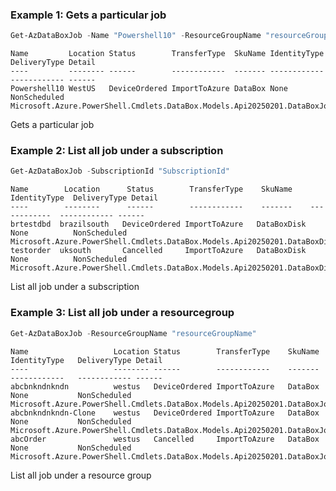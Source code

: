 ### Example 1: Gets a particular job 

```powershell
Get-AzDataBoxJob -Name "Powershell10" -ResourceGroupName "resourceGroupName"  -SubscriptionId "SubscriptionId"
```

```output
Name         Location Status        TransferType  SkuName IdentityType DeliveryType Detail
----         -------- ------        ------------  ------- ------------ ------------ ------
Powershell10 WestUS   DeviceOrdered ImportToAzure DataBox None         NonScheduled Microsoft.Azure.PowerShell.Cmdlets.DataBox.Models.Api20250201.DataBoxJobDetails
```

Gets a particular job 

### Example 2: List all job under a subscription 
```powershell
Get-AzDataBoxJob -SubscriptionId "SubscriptionId"
```

```output
Name        Location      Status        TransferType    SkuName    IdentityType  DeliveryType Detail
----        --------      ------        ------------    -------    ------------  ------------ ------
brtestdbd  brazilsouth   DeviceOrdered ImportToAzure   DataBoxDisk None          NonScheduled Microsoft.Azure.PowerShell.Cmdlets.DataBox.Models.Api20250201.DataBoxDiskJobDetails
testorder  uksouth       Cancelled     ImportToAzure   DataBoxDisk None          NonScheduled Microsoft.Azure.PowerShell.Cmdlets.DataBox.Models.Api20250201.DataBoxDiskJobDetails
```

 List all job under a subscription 

### Example 3: List all job under a resourcegroup 
```powershell
Get-AzDataBoxJob -ResourceGroupName "resourceGroupName"
```

```output
Name                   Location Status        TransferType    SkuName IdentityType   DeliveryType Detail
----                   -------- ------        ------------    ------- ------------   ------------ ------
abcbnkndnkndn          westus   DeviceOrdered ImportToAzure   DataBox None           NonScheduled Microsoft.Azure.PowerShell.Cmdlets.DataBox.Models.Api20250201.DataBoxJobDetails
abcbnkndnkndn-Clone    westus   DeviceOrdered ImportToAzure   DataBox None           NonScheduled Microsoft.Azure.PowerShell.Cmdlets.DataBox.Models.Api20250201.DataBoxJobDetails
abcOrder               westus   Cancelled     ImportToAzure   DataBox None           NonScheduled Microsoft.Azure.PowerShell.Cmdlets.DataBox.Models.Api20250201.DataBoxJobDetails
```

 List all job under a resource group 